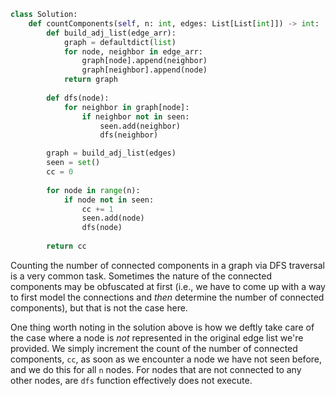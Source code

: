 ```python
class Solution:
    def countComponents(self, n: int, edges: List[List[int]]) -> int:
        def build_adj_list(edge_arr):
            graph = defaultdict(list)
            for node, neighbor in edge_arr:
                graph[node].append(neighbor)
                graph[neighbor].append(node)
            return graph
        
        def dfs(node):
            for neighbor in graph[node]:
                if neighbor not in seen:
                    seen.add(neighbor)
                    dfs(neighbor)

        graph = build_adj_list(edges)
        seen = set()
        cc = 0
        
        for node in range(n):
            if node not in seen:
                cc += 1
                seen.add(node)
                dfs(node)
        
        return cc
```

Counting the number of connected components in a graph via DFS traversal is a very common task. Sometimes the nature of the connected components may be obfuscated at first (i.e., we have to come up with a way to first model the connections and *then* determine the number of connected components), but that is not the case here.

One thing worth noting in the solution above is how we deftly take care of the case where a node is *not* represented in the original edge list we're provided. We simply increment the count of the number of connected components, `cc`, as soon as we encounter a node we have not seen before, and we do this for all `n` nodes. For nodes that are not connected to any other nodes, are `dfs` function effectively does not execute.